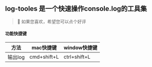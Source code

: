 ## log-tooles 是一个快速操作console.log的工具集

>🍭 如果您喜欢，希望您可以点个好评

#### 功能快捷键
| 方法 | mac快捷键 |window快捷键|
| --- | --------- |----------- |
| 输出log | cmd+shift+L | ctrl+shift+L|
